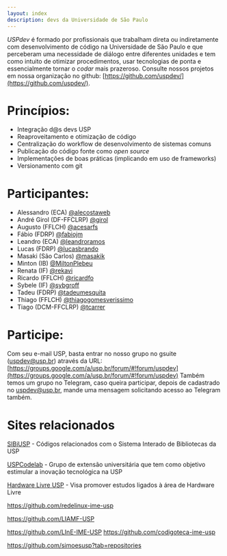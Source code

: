 ```yaml
---
layout: index
description: devs da Universidade de São Paulo
---
```


*USPdev* é formado por profissionais que trabalham direta ou indiretamente com desenvolvimento
de código na Universidade de São Paulo e que perceberam uma necessidade de diálogo entre 
diferentes unidades e tem como intuito de otimizar procedimentos, usar tecnologias de ponta e 
essencialmente tornar o *codar* mais prazeroso. Consulte nossos projetos em nossa organização
no github: [https://github.com/uspdev/](https://github.com/uspdev/). 

# Princípios:

 - Integração d@s devs USP
 - Reaproveitamento e otimização de código
 - Centralização do workflow de desenvolvimento de sistemas comuns
 - Publicação do código fonte como *open source*
 - Implementações de boas práticas (implicando em uso de frameworks)
 - Versionamento com git

# Participantes:

 - Alessandro (ECA) [@alecostaweb](https://github.com/alecostaweb)
 - André Girol (DF-FFCLRP) [@girol](https://github.com/girol)
 - Augusto (FFLCH) [@acesarfs](https://github.com/acesarfs)
 - Fábio (FDRP) [@fabiojm](https://github.com/fabiojm)
 - Leandro (ECA) [@leandroramos](https://github.com/leandroramos)
 - Lucas (FDRP) [@lucasbrando](https://github.com/lucasbrando)
 - Masaki (São Carlos) [@masakik](https://github.com/masakik) 
 - Minton (IB) [@MiltonPlebeu](https://github.com/MiltonPlebeu)
 - Renata (IF) [@rekavi](https://github.com/rekavi)
 - Ricardo (FFLCH) [@ricardfo](https://github.com/ricardfo)
 - Sybele (IF) [@sybgroff](https://github.com/sybgroff)
 - Tadeu (FDRP) [@tadeumesquita](https://github.com/tadeumesquita)
 - Thiago (FFLCH) [@thiagogomesverissimo](https://github.com/thiagogomesverissimo)
 - Tiago (DCM-FFCLRP) [@tcarrer](https://github.com/tcarrer)
 
# Participe: 
 
Com seu e-mail USP, basta entrar no nosso grupo no gsuite (uspdev@usp.br) através da URL:
[https://groups.google.com/a/usp.br/forum/#!forum/uspdev](https://groups.google.com/a/usp.br/forum/#!forum/uspdev)
Também temos um grupo no Telegram, caso queira participar, depois de cadastrado no uspdev@usp.br, 
mande uma mensagem solicitando acesso ao Telegram também. 

# Sites relacionados

[SIBiUSP](https://github.com/SIBiUSP) - Códigos relacionados com o Sistema Interado de Bibliotecas da USP

[USPCodelab](https://github.com/uspcodelab) - Grupo de extensão universitária que tem como objetivo estimular a inovação tecnológica na USP

[Hardware Livre USP](https://github.com/HardwareLivreUSP) - Visa promover estudos ligados à área de Hardware Livre


https://github.com/redelinux-ime-usp

https://github.com/LIAMF-USP

https://github.com/LInE-IME-USP
https://github.com/codigoteca-ime-usp

https://github.com/simoesusp?tab=repositories